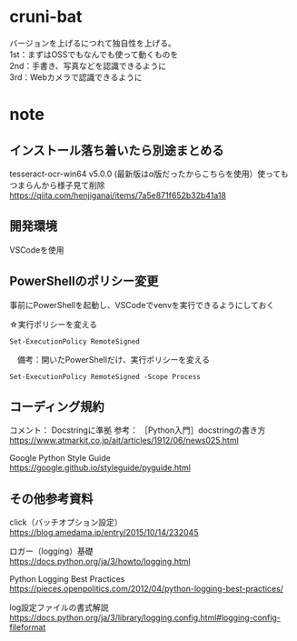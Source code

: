 # cruni-bat
バージョンを上げるにつれて独自性を上げる。  
1st：まずはOSSでもなんでも使って動くものを  
2nd：手書き、写真などを認識できるように  
3rd：Webカメラで認識できるように  

# note
## インストール落ち着いたら別途まとめる
tesseract-ocr-win64 v5.0.0 (最新版はα版だったからこちらを使用）使ってもつまらんから様子見て削除  
https://qiita.com/henjiganai/items/7a5e871f652b32b41a18    

## 開発環境
VSCodeを使用

## PowerShellのポリシー変更
事前にPowerShellを起動し、VSCodeでvenvを実行できるようにしておく  

☆実行ポリシーを変える  
```
Set-ExecutionPolicy RemoteSigned
```
  
　備考：開いたPowerShellだけ、実行ポリシーを変える  
```
Set-ExecutionPolicy RemoteSigned -Scope Process
```
  
## コーディング規約
コメント：  Docstringに準拠
参考：
［Python入門］docstringの書き方  
https://www.atmarkit.co.jp/ait/articles/1912/06/news025.html

Google Python Style Guide  
https://google.github.io/styleguide/pyguide.html

## その他参考資料
click（バッチオプション設定）  
https://blog.amedama.jp/entry/2015/10/14/232045

ロガー（logging）基礎  
https://docs.python.org/ja/3/howto/logging.html

Python Logging Best Practices  
https://pieces.openpolitics.com/2012/04/python-logging-best-practices/

log設定ファイルの書式解説  
https://docs.python.org/ja/3/library/logging.config.html#logging-config-fileformat


